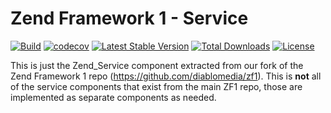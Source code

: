 # Zend Framework 1 - Service

[![Build](https://github.com/diablomedia/zf1-service/workflows/Build/badge.svg?event=push)](https://github.com/diablomedia/zf1-service/actions?query=workflow%3ABuild+event%3Apush)
[![codecov](https://codecov.io/gh/diablomedia/zf1-service/branch/master/graph/badge.svg)](https://codecov.io/gh/diablomedia/zf1-service)
[![Latest Stable Version](https://poser.pugx.org/diablomedia/zendframework1-service/v/stable)](https://packagist.org/packages/diablomedia/zendframework1-service)
[![Total Downloads](https://poser.pugx.org/diablomedia/zendframework1-service/downloads)](https://packagist.org/packages/diablomedia/zendframework1-service)
[![License](https://poser.pugx.org/diablomedia/zendframework1-service/license)](https://packagist.org/packages/diablomedia/zendframework1-service)

This is just the Zend_Service component extracted from our fork of the Zend Framework 1 repo (https://github.com/diablomedia/zf1). This is **not** all of the service components that exist from the main ZF1 repo, those are implemented as separate components as needed.
